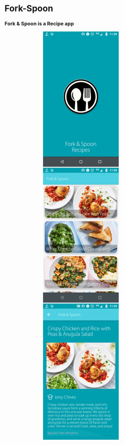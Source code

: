 # Fork-Spoon
### Fork &amp; Spoon is a Recipe app

<div align="center">
    <img src="/screenshots/1.png" width="250px" hspace="10"></img>
   <img src="/screenshots/2.png" width="250px" hspace="10"></img>
   <img src="/screenshots/3.png" width="250px" hspace="10"></img> 
</div>
